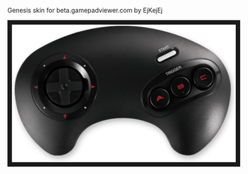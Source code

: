 <p align="left">
Genesis skin for beta.gamepadviewer.com by EjKejEj
</p>
<p align="left">
<img src="https://github.com/EjKejEj/Gamepad-Viewer-skins/blob/main/Genesis/genesis.png" width="515" height="310" border="10"/>
</p>
